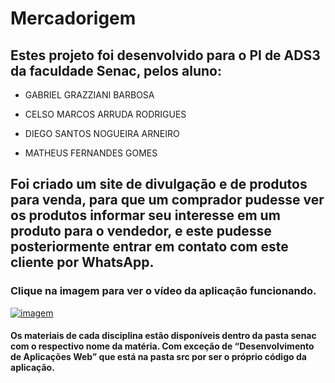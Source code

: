 # Mercadorigem

## Estes projeto foi desenvolvido para o PI de ADS3 da faculdade Senac, pelos aluno:

  * GABRIEL GRAZZIANI BARBOSA
  
  * CELSO MARCOS ARRUDA RODRIGUES
  
  * DIEGO SANTOS NOGUEIRA ARNEIRO
  
  * MATHEUS FERNANDES GOMES

## Foi criado um site de divulgação e de produtos para venda, para que um comprador pudesse ver os produtos informar seu interesse em um produto para o vendedor, e este pudesse posteriormente entrar em contato com este cliente por WhatsApp.

### Clique na imagem para ver o vídeo da aplicação funcionando.
[![imagem](https://raw.githubusercontent.com/gabrielgrazziani/mercadorigem/master/img/login.png)](https://youtu.be/2-GiHA7fAKw)

#### Os materiais de cada disciplina estão disponíveis dentro da pasta senac com o respectivo nome da matéria. Com exceção de “Desenvolvimento de Aplicações Web” que está na pasta src por ser o próprio código da aplicação.
